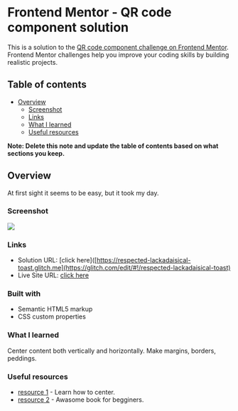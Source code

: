 # Frontend Mentor - QR code component solution

This is a solution to the [QR code component challenge on Frontend Mentor](https://www.frontendmentor.io/challenges/qr-code-component-iux_sIO_H). Frontend Mentor challenges help you improve your coding skills by building realistic projects. 

## Table of contents

- [Overview](#overview)
  - [Screenshot](#screenshot)
  - [Links](#links)
  - [What I learned](#what-i-learned)
  - [Useful resources](#useful-resources)

**Note: Delete this note and update the table of contents based on what sections you keep.**

## Overview

At first sight it seems to be easy, but it took my day.

### Screenshot

![](https://cdn.glitch.global/bda2bc7a-9187-45a0-9e84-1ed7e6e0d636/image_2022_06_16T14_48_14_565Z.png?v=1655390927294)


### Links

- Solution URL: [click here]([https://respected-lackadaisical-toast.glitch.me](https://glitch.com/edit/#!/respected-lackadaisical-toast)
- Live Site URL: [click here](https://respected-lackadaisical-toast.glitch.me)


### Built with

- Semantic HTML5 markup
- CSS custom properties




### What I learned

Center content both vertically and horizontally.
Make margins, borders, peddings. 


### Useful resources

- [resource 1](https://css-tricks.com/centering-css-complete-guide/) - Learn how to center.
- [resource 2](https://learn.shayhowe.com/html-css/opening-the-box-model/) - Awasome book for begginers. 


